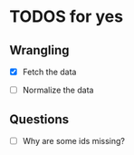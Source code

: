 TODOS for yes
==============================


## Wrangling

- [x] Fetch the data
- [ ] Normalize the data


## Questions

- [ ] Why are some ids missing?

